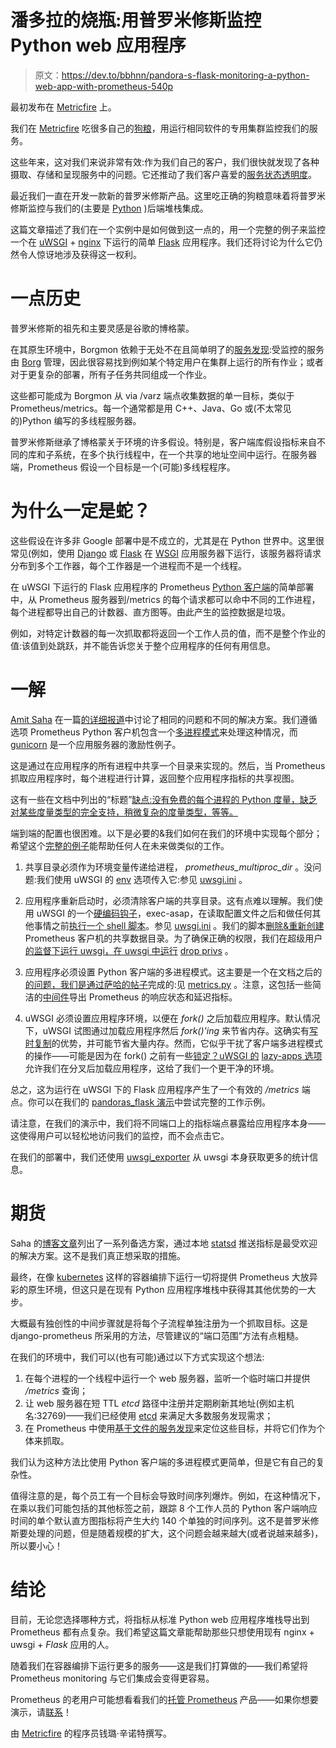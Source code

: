 # 潘多拉的烧瓶:用普罗米修斯监控 Python web 应用程序

> 原文：<https://dev.to/bbhnn/pandora-s-flask-monitoring-a-python-web-app-with-prometheus-540p>

最初发布在 [Metricfire](https://www.metricfire.com/prometheus-tutorials/monitoring-python-web-app) 上。

我们在 [Metricfire](https://www.metricfire.com/) 吃很多自己的[狗粮](https://en.wikipedia.org/wiki/Eating_your_own_dog_food#Origin_of_the_term)，用运行相同软件的专用集群监控我们的服务。

这些年来，这对我们来说非常有效:作为我们自己的客户，我们很快就发现了各种摄取、存储和呈现服务中的问题。它还推动了我们客户喜爱的[服务状态透明度](https://www.atlassian.com/blog/statuspage/system-metrics-transparency)。

最近我们一直在开发一款新的普罗米修斯产品。这里吃正确的狗粮意味着将普罗米修斯监控与我们的(主要是 [Python](https://www.hostedgraphite.com/blog/developing-and-deploying-python-in-private-repos) )后端堆栈集成。

这篇文章描述了我们在一个实例中是如何做到这一点的，用一个完整的例子来监控一个在 [uWSGI](https://uwsgi-docs.readthedocs.io/) + [nginx](https://www.nginx.com/) 下运行的简单 [Flask](http://flask.pocoo.org/) 应用程序。我们还将讨论为什么它仍然令人惊讶地涉及获得这一权利。

# 一点历史

普罗米修斯的祖先和主要灵感是谷歌的博格蒙。

在其原生环境中，Borgmon 依赖于无处不在且简单明了的[服务发现](https://en.wikipedia.org/wiki/Service_discovery):受监控的服务由 [Borg](https://ai.google/research/pubs/pub43438) 管理，因此很容易找到例如某个特定用户在集群上运行的所有作业；或者对于更复杂的部署，所有子任务共同组成一个作业。

这些都可能成为 Borgmon 从 via /varz 端点收集数据的单一目标，类似于 Prometheus/metrics。每一个通常都是用 C++、Java、Go 或(不太常见的)Python 编写的多线程服务器。

普罗米修斯继承了博格蒙关于环境的许多假设。特别是，客户端库假设指标来自不同的库和子系统，在多个执行线程中，在一个共享的地址空间中运行。在服务器端，Prometheus 假设一个目标是一个(可能)多线程程序。

# 为什么一定是蛇？

这些假设在许多非 Google 部署中是不成立的，尤其是在 Python 世界中。这里很常见(例如，使用 [Django](https://www.djangoproject.com/) 或 [Flask](http://flask.pocoo.org/) 在 [WSGI](https://wsgi.readthedocs.io/en/latest/what.html) 应用服务器下运行，该服务器将请求分布到多个工作器，每个工作器是一个进程而不是一个线程。

在 uWSGI 下运行的 Flask 应用程序的 Prometheus [Python 客户端](https://github.com/prometheus/client_python)的简单部署中，从 Prometheus 服务器到/metrics 的每个请求都可以命中不同的工作进程，每个进程都导出自己的计数器、直方图等。由此产生的监控数据是垃圾。

例如，对特定计数器的每一次抓取都将返回一个工作人员的值，而不是整个作业的值:该值到处跳跃，并不能告诉您关于整个应用程序的任何有用信息。

# 一解

[Amit Saha](https://echorand.me/) 在一篇[的详细报道](https://echorand.me/your-options-for-monitoring-multi-process-python-applications-with-prometheus.html)中讨论了相同的问题和不同的解决方案。我们遵循选项 Prometheus Python 客户机包含一个[多进程模式](https://github.com/prometheus/client_python#multiprocess-mode-gunicorn)来处理这种情况，而 [gunicorn](https://gunicorn.org/) 是一个应用服务器的激励性例子。

这是通过在应用程序的所有进程中共享一个目录来实现的。然后，当 Prometheus 抓取应用程序时，每个进程进行计算，返回整个应用程序指标的共享视图。

这有一些在文档中列出的“标题”[缺点:没有免费的每个进程的 Python 度量，缺乏对某些度量类型的完全支持，稍微复杂的度量类型，等等。](https://github.com/prometheus/client_python#multiprocess-mode-gunicorn)

端到端的配置也很困难。以下是必要的&我们如何在我们的环境中实现每个部分；希望这个[完整的例子](https://github.com/hostedgraphite/pandoras_flask)能帮助任何人在未来做类似的工作。

1.  共享目录必须作为环境变量传递给进程， *prometheus_multiproc_dir* 。没问题:我们使用 uWSGI 的 [env](https://uwsgi-docs.readthedocs.io/en/latest/Options.html#env) 选项传入它:参见 [uwsgi.ini](https://github.com/hostedgraphite/pandoras_flask/blob/master/conf/uwsgi.ini#L13) 。

2.  应用程序重新启动时，必须清除客户端的共享目录。这有点难以理解。我们使用 uWSGI 的一个[硬编码钩子](https://uwsgi-docs.readthedocs.io/en/latest/Hooks.html#the-hookable-uwsgi-phases)，exec-asap，在读取配置文件之后和做任何其他事情之前[执行一个 shell 脚本](https://uwsgi-docs.readthedocs.io/en/latest/Hooks.html#exec-run-shell-commands)。参见 [uwsgi.ini](https://github.com/hostedgraphite/pandoras_flask/blob/master/conf/uwsgi.ini#L14) 。我们的脚本[删除&重新创建](https://github.com/hostedgraphite/pandoras_flask/blob/master/bin/clear_prometheus_multiproc)Prometheus 客户机的共享数据目录。为了确保正确的权限，我们在超级用户[的监督下运行 uwsgi，在 uwsgi 中运行](http://supervisord.org/) [drop privs](https://github.com/hostedgraphite/pandoras_flask/blob/master/conf/uwsgi.ini#L18) 。

3.  应用程序必须设置 Python 客户端的多进程模式。这主要是一个在文档之后的[的问题，我们是通过](https://github.com/prometheus/client_python#multiprocess-mode-gunicorn)[萨哈的帖子](https://echorand.me/your-options-for-monitoring-multi-process-python-applications-with-prometheus.html)完成的:见 [metrics.py](https://github.com/hostedgraphite/pandoras_flask/blob/master/pandoras_flask/metrics.py) 。注意，这包括一些简洁的[中间件](https://github.com/hostedgraphite/pandoras_flask/blob/master/pandoras_flask/metrics.py#L17)导出 Prometheus 的响应状态和延迟指标。

4.  uWSGI 必须设置应用程序环境，以便在 *fork()* 之后加载应用程序。默认情况下，uWSGI 试图通过加载应用程序然后 *fork()'ing* 来节省内存。这确实有[写时复制](https://en.wikipedia.org/wiki/Copy-on-write)的优势，并可能节省大量内存。然而，它似乎干扰了客户端多进程模式的操作——可能是因为在 fork() 之前有一些[锁定？uWSGI 的](https://rachelbythebay.com/w/2011/06/07/forked/) [lazy-apps 选项](https://uwsgi-docs.readthedocs.io/en/latest/articles/TheArtOfGracefulReloading.html?highlight=lazy-apps#preforking-vs-lazy-apps-vs-lazy)允许我们在分叉后加载应用程序，这给了我们一个更干净的环境。

总之，这为运行在 uWSGI 下的 Flask 应用程序产生了一个有效的 */metrics* 端点。你可以在我们的 [pandoras_flask 演示](https://github.com/hostedgraphite/pandoras_flask/)中尝试完整的工作示例。

请注意，在我们的演示中，我们将不同端口上的指标端点暴露给应用程序本身——这使得用户可以轻松地访问我们的监控，而不会点击它。

在我们的部署中，我们还使用 [uwsgi_exporter](https://github.com/timonwong/uwsgi_exporter) 从 uwsgi 本身获取更多的统计信息。

# 期货

Saha 的[博客文章](https://echorand.me/your-options-for-monitoring-multi-process-python-applications-with-prometheus.html)列出了一系列备选方案，通过本地 [statsd](https://github.com/etsy/statsd) 推送指标是最受欢迎的解决方案。这不是我们真正想采取的措施。

最终，在像 [kubernetes](https://kubernetes.io/) 这样的容器编排下运行一切将提供 Prometheus 大放异彩的原生环境，但这只是在现有 Python 应用程序堆栈中获得其其他优势的一大步。

大概最有独创性的中间步骤就是将每个子流程单独注册为一个抓取目标。这是 django-prometheus 所采用的方法，尽管建议的“端口范围”方法有点粗糙。

在我们的环境中，我们可以(也有可能)通过以下方式实现这个想法:

1.  在每个进程的一个线程中运行一个 web 服务器，监听一个临时端口并提供 */metrics* 查询；
2.  让 web 服务器在短 TTL *etcd* 路径中注册并定期刷新其地址(例如主机名:32769)——我们已经使用 [etcd](https://github.com/etcd-io/etcd) 来满足大多数服务发现需求；
3.  在 Prometheus 中使用[基于文件的服务发现](https://prometheus.io/docs/guides/file-sd/)来定位这些目标，并将它们作为个体来抓取。

我们认为这种方法比使用 Python 客户端的多进程模式更简单，但是它有自己的复杂性。

值得注意的是，每个员工有一个目标会导致时间序列爆炸。例如，在这种情况下，在乘以我们可能包括的其他标签之前，跟踪 8 个工作人员的 Python 客户端响应时间的单个默认直方图指标将产生大约 140 个单独的时间序列。这不是普罗米修斯要处理的问题，但是随着规模的扩大，这个问题会越来越大(或者说越来越多)，所以要小心！

# 结论

目前，无论您选择哪种方式，将指标从标准 Python web 应用程序堆栈导出到 Prometheus 都有点复杂。我们希望这篇文章能帮助那些只想使用现有 nginx + uwsgi + *Flask* 应用的人。

随着我们在容器编排下运行更多的服务——这是我们打算做的——我们希望将 Prometheus monitoring 与它们集成会变得更容易。

Prometheus 的老用户可能想看看我们的[托管 Prometheus](https://www.metricfire.com/hosted-prometheus) 产品——如果你想要演示，请[联系](https://www.metricfire.com)！

由 [Metricfire](https://www.metricfire.com) 的程序员钱璐·辛诺特撰写。